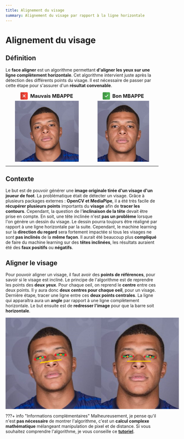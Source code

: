 ```yaml
---
title: Alignement du visage
summary: Alignement du visage par rapport à la ligne horizontale
---
```


# Alignement du visage

## Définition

Le **face aligner** est un algorithme permettant **d'aligner les yeux sur une ligne complètement horizontale**. Cet algorithme intervient juste après la détection des différents points du visage. Il est nécessaire de passer par cette étape pour s'assurer d'un **résultat convenable**.

<div style="display:flex;flex-direction:row;justify-content:space-around;margin-top:8px;margin-bottom:10px;">
    <div style="display:flex;flex-direction:column;">
        <div style="display:flex;flex-direction:row;align-items:center; justify-content:center;margin-bottom:4px;">
            <img src="../../../pictures/generation_nft/face_aligner/error.png" style="width:24px;height:24px;margin-right: 2px;">
            <h3 style="margin:0 0 0 6px !important;">Mauvais MBAPPE</h3>
        </div>
        <img src="../../../pictures/generation_nft/face_aligner/kilian-wrong.png" style="height:200px;">
    </div>
    <div style="display:flex; flex-direction: column;">
        <div style="display:flex;flex-direction:row;align-items:center; justify-content:center;margin-bottom:4px;">
            <img src="../../../pictures/generation_nft/face_aligner/check.png" style="width:24px;margin-right:2px;">
            <h3 style="margin:0 0 0 6px !important;">Bon MBAPPE</h3>
        </div>
        <img src="../../../pictures/generation_nft/face_aligner/kilian-good.png" style="height:200px;">
    </div>
</div>

---

## Contexte

Le but est de pouvoir générer une **image originale tirée d'un visage d'un joueur de foot**. La problématique était de détecter un visage. Grâce à plusieurs packages externes : **OpenCV et MediaPipe**, il a été très facile de **récupérer plusieurs points** importants du **visage** afin de **tracer les contours**. Cependant, la question de l'**inclinaison de la tête** devait être prise en compte. En soit, une tête inclinée n'est **pas un problème** lorsque l'on génère un dessin du visage. Le dessin pourra toujours être réaligné par rapport à une ligne horizontale par la suite. Cependant, le machine learning sur la **direction du regard** sera fortement impactée si tous les visages ne sont **pas inclinés** de la **même façon**. Il aurait été beaucoup plus **compliqué** de faire du machine learning sur des **têtes inclinées**, les résultats auraient été des **faux positifs** ou **négatifs**.


## Aligner le visage

Pour pouvoir aligner un visage, il faut avoir des **points de références**, pour savoir si le visage est incliné. Le principe de l'algorithme est de reprendre les points des **deux yeux**. Pour chaque oeil, on reprend le **centre** entre ces deux points. Il y aura donc **deux centres pour chaque oeil**, pour un visage. Dernière étape, tracer une ligne entre ces **deux points centrales**. La ligne qui apparaîtra aura un **angle** par rapport à une ligne complètement horizontale. Le but ensuite est de **redresser l'image** pour que la barre soit **horizontale**.

<div style="display:flex;justify-content:space-around;margin-bottom:10px;height:300px;">
    <img src="../../../pictures/generation_nft/face_aligner/kilian-schema.png">
    <img src="../../../pictures/generation_nft/face_aligner/kilian-schema-2.png">
</div>


???+ info "Informations complémentaires"
    Malheureusement, je pense qu'il n'est **pas nécessaire** de montrer l'algorithme, c'est un **calcul complexe mathématique** mélangeant manipulation de pixel et de distance. Si vous souhaitez comprendre l'algorithme, je vous conseille ce **[tutoriel](https://www.pyimagesearch.com/2017/05/22/face-alignment-with-opencv-and-python/)**.
